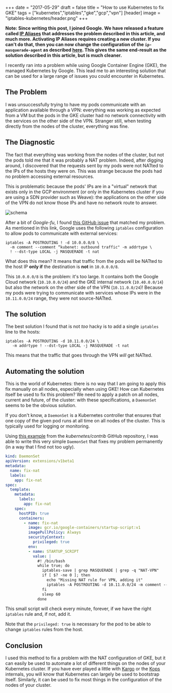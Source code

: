 +++
date = "2017-05-29"
draft = false
title = "How to use Kubernetes to fix GKE"
tags = ["kubernetes","iptables","gke","gcp","vpn"]
[header]
image = "iptables-kubernetes/header.png"
+++

**Note: Since writing this post, I joined Google. We have released a feature
called [IP Aliases](https://cloud.google.com/kubernetes-engine/docs/how-to/ip-aliases)
that addresses the problem described in this article, and much more. Activating IP Aliases requires creating a new cluster. If you can't do that, then you can now
change the configuration of the `ip-masquerade-agent` as described
[here](https://cloud.google.com/kubernetes-engine/docs/how-to/ip-masquerade-agent#specify-non-masq-cidrs).
This gives the same end-result as the solution described in this article, but
is much cleaner.**

I recently ran into a problem while using Google Container Engine (GKE), the
managed Kubernetes by Google. This lead me to an interesting solution that
can be used for a large range of issues you could encounter in Kubernetes.

## The Problem

I was unsuccessfully trying to have my pods communicate with an application
available through a VPN: everything was working as expected from a VM but the
pods in the GKE cluster had no network connectivity with the services on the
other side of the VPN. Stranger still, when testing directly from the nodes of
the cluster, everything was fine.


## The Diagnostic

The fact that everything was working from the nodes of the cluster, but not
the pods told me that it was probably a NAT problem. Indeed, after digging
around, I discovered that the requests sent by my pods were not NATted to the
IPs of the hosts they were on. This was strange because the pods had no problem
accessing external resources.

This is problematic because the pods' IPs are in a "virtual" network that exists
only in the GCP environment (or only in the Kubernetes cluster if you are using
a SDN provider such as Weave): the applications on the other side of the VPN
do not know those IPs and have no network route to answer.

![schema](/img/iptables-kubernetes/gke-iptables-problem.jpg)

After a bit of _Google-fu_, I found [this GitHub issue](https://github.com/kubernetes/kubernetes/issues/6545)
that matched my problem. As mentioned in this link, Google uses the following
`iptables` configuration to allow pods to communicate with external services:

```
iptables -A POSTROUTING ! -d 10.0.0.0/8 \
  -m comment --comment “kubenet: outbound traffic" -m addrtype \
  ! --dst-type LOCAL -j MASQUERADE -t nat
```

What does this mean? It means that traffic from the pods will be NATted to the
host IP **only if** the destination is **not** in `10.0.0.0/8`.

This `10.0.0.0/8` is the problem: it's too large. It contains both the Google
Cloud network (`10.10.0.0/24`) and the GKE internal network (`10.40.0.0/14`)
but also the network on the other side of the VPN (`10.11.0.0/24`)! Because
my pods were trying to communicate with services whose IPs were in the
`10.11.0.0/24` range, they were not source-NATted.

## The solution

The best solution I found that is not _too_ hacky is to add a single `iptables`
line to the hosts:

```
iptables -A POSTROUTING -d 10.11.0.0/24 \
   -m addrtype ! --dst-type LOCAL -j MASQUERADE -t nat
```

This means that the traffic that goes through the VPN _will_ get NATted.

## Automating the solution

This is the world of Kubernetes: there is no way that I am going to apply this
fix manually on all nodes, especially when using GKE! How can Kubernetes
itself be used to fix this problem? We need to apply a patch on all nodes,
current and future, of the cluster: with these specifications, a `DaemonSet`
seems to be the obvious solution.

If you don't know, a `DaemonSet` is a Kubernetes controller that ensures that
one copy of the given pod runs at all time on all nodes of the cluster. This
is typically used for logging or monitoring.

Using [this example](https://github.com/kubernetes/contrib/tree/master/startup-script)
from the _kubernetes/contrib_ GitHub repository, I was able to write this very
simple `DaemonSet` that fixes my problem permanently (in a way that I find not too
ugly).

```yaml
kind: DaemonSet
apiVersion: extensions/v1beta1
metadata:
  name: fix-nat
  labels:
    app: fix-nat
spec:
  template:
    metadata:
      labels:
        app: fix-nat
    spec:
      hostPID: true
      containers:
        - name: fix-nat
          image: gcr.io/google-containers/startup-script:v1
          imagePullPolicy: Always
          securityContext:
            privileged: true
          env:
          - name: STARTUP_SCRIPT
            value: |
              #! /bin/bash
              while true; do
                iptables-save | grep MASQUERADE | grep -q "NAT-VPN"
                if [ $? -ne 0 ]; then
                  echo "Missing NAT rule for VPN, adding it"
                  iptables -A POSTROUTING -d 10.11.0.0/24 -m comment --comment "NAT-VPN: SNAT for outbound traffic through VPN" -m addrtype ! --dst-type LOCAL -j MASQUERADE -t nat
                fi
                sleep 60
              done
```

This small script will check every minute, forever, if we have the right `iptables`
rule and, if not, add it.

Note that the `privileged: true` is necessary for the pod to be able to change
`iptables` rules from the host.

## Conclusion

I used this method to fix a problem with the NAT configuration of GKE, but it
can easily be used to automate a lot of different things on the nodes of your
Kubernetes cluster. If you have ever played a little with [Kargo](https://github.com/kubernetes-incubator/kargo)
or the [Kops](https://blog.mrtrustor.net/post/k8s-aws-kops/) internals, you will
know that Kubernetes can largely be used to bootstrap itself. Similarly, it
can be used to fix most things in the configuration of the nodes of your cluster.
